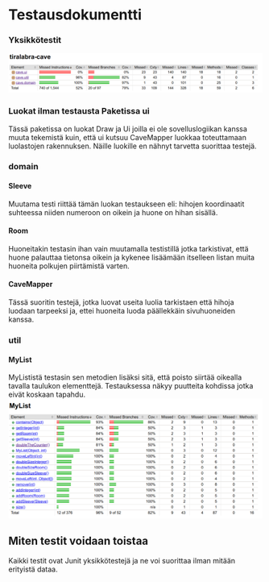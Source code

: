 # Testausdokumentti

### Yksikkötestit
![testikattavuus raportti](https://github.com/Radiant92/tiraLab-Luolasto/blob/master/dokumentaatio/kuvat/cave-coverage1.png)

### Luokat ilman testausta Paketissa ui
Tässä paketissa on luokat Draw ja Ui joilla ei ole sovelluslogiikan kanssa muuta tekemistä kuin, että ui kutsuu CaveMapper
luokkaa toteuttamaan luolastojen rakennuksen.
Näille luokille en nähnyt tarvetta suorittaa testejä.

### domain
#### Sleeve
Muutama testi riittää tämän luokan testaukseen eli: hihojen koordinaatit suhteessa niiden numeroon on oikein ja huone on hihan sisällä.
#### Room
Huoneitakin testasin ihan vain muutamalla testistillä jotka tarkistivat, että huone palauttaa tietonsa oikein ja kykenee
lisäämään itselleen listan muita huoneita polkujen piirtämistä varten.

#### CaveMapper
Tässä suoritin testejä, jotka luovat useita luolia tarkistaen että hihoja luodaan tarpeeksi ja, ettei huoneita luoda päällekkäin sivuhuoneiden kanssa. 

### util
#### MyList
MyLististä testasin sen metodien lisäksi sitä, että poisto siirtää oikealla tavalla taulukon elementtejä.
Testauksessa näkyy puutteita kohdissa jotka eivät koskaan tapahdu.
![testikattavuus MyList](https://github.com/Radiant92/tiraLab-Luolasto/blob/master/dokumentaatio/kuvat/MyListCoverage1.png)

## Miten testit voidaan toistaa
Kaikki testit ovat Junit yksikkötestejä ja ne voi suorittaa ilman mitään erityistä dataa.
